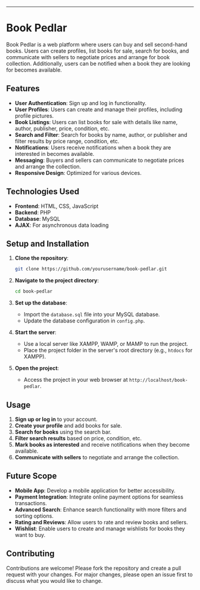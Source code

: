 ---

# Book Pedlar

Book Pedlar is a web platform where users can buy and sell second-hand books. Users can create profiles, list books for sale, search for books, and communicate with sellers to negotiate prices and arrange for book collection. Additionally, users can be notified when a book they are looking for becomes available.

## Features

- **User Authentication**: Sign up and log in functionality.
- **User Profiles**: Users can create and manage their profiles, including profile pictures.
- **Book Listings**: Users can list books for sale with details like name, author, publisher, price, condition, etc.
- **Search and Filter**: Search for books by name, author, or publisher and filter results by price range, condition, etc.
- **Notifications**: Users receive notifications when a book they are interested in becomes available.
- **Messaging**: Buyers and sellers can communicate to negotiate prices and arrange the collection.
- **Responsive Design**: Optimized for various devices.

## Technologies Used

- **Frontend**: HTML, CSS, JavaScript
- **Backend**: PHP
- **Database**: MySQL
- **AJAX**: For asynchronous data loading

## Setup and Installation

1. **Clone the repository**:
    ```bash
    git clone https://github.com/yourusername/book-pedlar.git
    ```

2. **Navigate to the project directory**:
    ```bash
    cd book-pedlar
    ```

3. **Set up the database**:
    - Import the `database.sql` file into your MySQL database.
    - Update the database configuration in `config.php`.

4. **Start the server**:
    - Use a local server like XAMPP, WAMP, or MAMP to run the project.
    - Place the project folder in the server's root directory (e.g., `htdocs` for XAMPP).

5. **Open the project**:
    - Access the project in your web browser at `http://localhost/book-pedlar`.

## Usage

1. **Sign up or log in** to your account.
2. **Create your profile** and add books for sale.
3. **Search for books** using the search bar.
4. **Filter search results** based on price, condition, etc.
5. **Mark books as interested** and receive notifications when they become available.
6. **Communicate with sellers** to negotiate and arrange the collection.

## Future Scope

- **Mobile App**: Develop a mobile application for better accessibility.
- **Payment Integration**: Integrate online payment options for seamless transactions.
- **Advanced Search**: Enhance search functionality with more filters and sorting options.
- **Rating and Reviews**: Allow users to rate and review books and sellers.
- **Wishlist**: Enable users to create and manage wishlists for books they want to buy.

## Contributing

Contributions are welcome! Please fork the repository and create a pull request with your changes. For major changes, please open an issue first to discuss what you would like to change.
